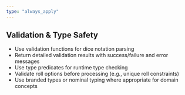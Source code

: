 ```yaml
---
type: "always_apply"
---
```


## Validation & Type Safety

- Use validation functions for dice notation parsing
- Return detailed validation results with success/failure and error messages
- Use type predicates for runtime type checking
- Validate roll options before processing (e.g., unique roll constraints)
- Use branded types or nominal typing where appropriate for domain concepts
